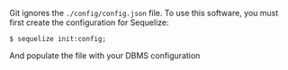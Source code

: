 Git ignores the `./config/config.json` file. To use this software, you must first create the configuration for Sequelize:

    $ sequelize init:config;

And populate the file with your DBMS configuration
